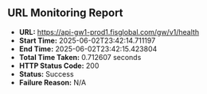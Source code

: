 ## URL Monitoring Report

- **URL:** https://api-gw1-prod1.fisglobal.com/gw/v1/health
- **Start Time:** 2025-06-02T23:42:14.711197
- **End Time:** 2025-06-02T23:42:15.423804
- **Total Time Taken:** 0.712607 seconds
- **HTTP Status Code:** 200
- **Status:** Success
- **Failure Reason:** N/A
